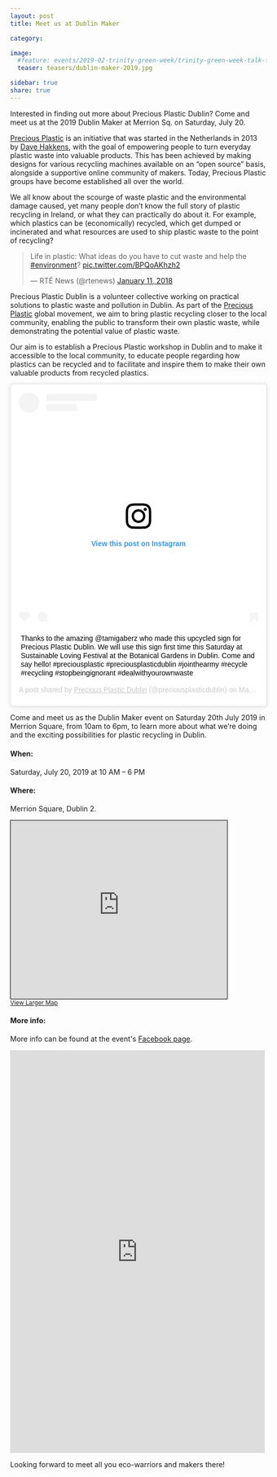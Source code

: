 ```yaml
---
layout: post
title: Meet us at Dublin Maker

category: 

image:
  #feature: events/2019-02-trinity-green-week/trinity-green-week-talk-feature.jpg
  teaser: teasers/dublin-maker-2019.jpg

sidebar: true
share: true
---
```


Interested in finding out more about Precious Plastic Dublin? Come and meet us at the 2019 Dublin Maker at Merrion Sq. on Saturday, July 20.

[Precious Plastic](https://preciousplastic.com) is an initiative that was started in the Netherlands in 2013 by [Dave Hakkens](https://davehakkens.nl/), with the goal of empowering people to turn everyday plastic waste into valuable products. This has been achieved by making designs for various recycling machines available on an “open source” basis, alongside a supportive online community of makers. Today, Precious Plastic groups have become established all over the world.

We all know about the scourge of waste plastic and the environmental damage caused, yet many people don’t know the full story of plastic recycling in Ireland, or what they can practically do about it. For example, which plastics can be (economically) recycled, which get dumped or incinerated and what resources are used to ship plastic waste to the point of recycling?

<blockquote class="twitter-tweet" data-lang="en"><p lang="en" dir="ltr">Life in plastic: What ideas do you have to cut waste and help the <a href="https://twitter.com/hashtag/environment?src=hash&amp;ref_src=twsrc%5Etfw">#environment</a>? <a href="https://t.co/BPQoAKhzh2">pic.twitter.com/BPQoAKhzh2</a></p>&mdash; RTÉ News (@rtenews) <a href="https://twitter.com/rtenews/status/951444057313763329?ref_src=twsrc%5Etfw">January 11, 2018</a></blockquote>
<script async src="https://platform.twitter.com/widgets.js" charset="utf-8"></script>

Precious Plastic Dublin is a volunteer collective working on practical solutions to plastic waste and pollution in Dublin. As part of the [Precious Plastic](https://preciousplastic.com) global movement, we aim to bring plastic recycling closer to the local community, enabling the public to transform their own plastic waste, while demonstrating the potential value of plastic waste. 

Our aim is to establish a Precious Plastic workshop in Dublin and to make it accessible to the local community, to educate people regarding how plastics can be recycled and to facilitate and inspire them to make their own valuable products from recycled plastics.

<blockquote class="instagram-media" data-instgrm-captioned data-instgrm-permalink="https://www.instagram.com/p/BxPYBPCnj7_/" data-instgrm-version="12" style=" background:#FFF; border:0; border-radius:3px; box-shadow:0 0 1px 0 rgba(0,0,0,0.5),0 1px 10px 0 rgba(0,0,0,0.15); margin: 1px; max-width:540px; min-width:326px; padding:0; width:99.375%; width:-webkit-calc(100% - 2px); width:calc(100% - 2px);"><div style="padding:16px;"> <a href="https://www.instagram.com/p/BxPYBPCnj7_/" style=" background:#FFFFFF; line-height:0; padding:0 0; text-align:center; text-decoration:none; width:100%;" target="_blank"> <div style=" display: flex; flex-direction: row; align-items: center;"> <div style="background-color: #F4F4F4; border-radius: 50%; flex-grow: 0; height: 40px; margin-right: 14px; width: 40px;"></div> <div style="display: flex; flex-direction: column; flex-grow: 1; justify-content: center;"> <div style=" background-color: #F4F4F4; border-radius: 4px; flex-grow: 0; height: 14px; margin-bottom: 6px; width: 100px;"></div> <div style=" background-color: #F4F4F4; border-radius: 4px; flex-grow: 0; height: 14px; width: 60px;"></div></div></div><div style="padding: 19% 0;"></div> <div style="display:block; height:50px; margin:0 auto 12px; width:50px;"><svg width="50px" height="50px" viewBox="0 0 60 60" version="1.1" xmlns="https://www.w3.org/2000/svg" xmlns:xlink="https://www.w3.org/1999/xlink"><g stroke="none" stroke-width="1" fill="none" fill-rule="evenodd"><g transform="translate(-511.000000, -20.000000)" fill="#000000"><g><path d="M556.869,30.41 C554.814,30.41 553.148,32.076 553.148,34.131 C553.148,36.186 554.814,37.852 556.869,37.852 C558.924,37.852 560.59,36.186 560.59,34.131 C560.59,32.076 558.924,30.41 556.869,30.41 M541,60.657 C535.114,60.657 530.342,55.887 530.342,50 C530.342,44.114 535.114,39.342 541,39.342 C546.887,39.342 551.658,44.114 551.658,50 C551.658,55.887 546.887,60.657 541,60.657 M541,33.886 C532.1,33.886 524.886,41.1 524.886,50 C524.886,58.899 532.1,66.113 541,66.113 C549.9,66.113 557.115,58.899 557.115,50 C557.115,41.1 549.9,33.886 541,33.886 M565.378,62.101 C565.244,65.022 564.756,66.606 564.346,67.663 C563.803,69.06 563.154,70.057 562.106,71.106 C561.058,72.155 560.06,72.803 558.662,73.347 C557.607,73.757 556.021,74.244 553.102,74.378 C549.944,74.521 548.997,74.552 541,74.552 C533.003,74.552 532.056,74.521 528.898,74.378 C525.979,74.244 524.393,73.757 523.338,73.347 C521.94,72.803 520.942,72.155 519.894,71.106 C518.846,70.057 518.197,69.06 517.654,67.663 C517.244,66.606 516.755,65.022 516.623,62.101 C516.479,58.943 516.448,57.996 516.448,50 C516.448,42.003 516.479,41.056 516.623,37.899 C516.755,34.978 517.244,33.391 517.654,32.338 C518.197,30.938 518.846,29.942 519.894,28.894 C520.942,27.846 521.94,27.196 523.338,26.654 C524.393,26.244 525.979,25.756 528.898,25.623 C532.057,25.479 533.004,25.448 541,25.448 C548.997,25.448 549.943,25.479 553.102,25.623 C556.021,25.756 557.607,26.244 558.662,26.654 C560.06,27.196 561.058,27.846 562.106,28.894 C563.154,29.942 563.803,30.938 564.346,32.338 C564.756,33.391 565.244,34.978 565.378,37.899 C565.522,41.056 565.552,42.003 565.552,50 C565.552,57.996 565.522,58.943 565.378,62.101 M570.82,37.631 C570.674,34.438 570.167,32.258 569.425,30.349 C568.659,28.377 567.633,26.702 565.965,25.035 C564.297,23.368 562.623,22.342 560.652,21.575 C558.743,20.834 556.562,20.326 553.369,20.18 C550.169,20.033 549.148,20 541,20 C532.853,20 531.831,20.033 528.631,20.18 C525.438,20.326 523.257,20.834 521.349,21.575 C519.376,22.342 517.703,23.368 516.035,25.035 C514.368,26.702 513.342,28.377 512.574,30.349 C511.834,32.258 511.326,34.438 511.181,37.631 C511.035,40.831 511,41.851 511,50 C511,58.147 511.035,59.17 511.181,62.369 C511.326,65.562 511.834,67.743 512.574,69.651 C513.342,71.625 514.368,73.296 516.035,74.965 C517.703,76.634 519.376,77.658 521.349,78.425 C523.257,79.167 525.438,79.673 528.631,79.82 C531.831,79.965 532.853,80.001 541,80.001 C549.148,80.001 550.169,79.965 553.369,79.82 C556.562,79.673 558.743,79.167 560.652,78.425 C562.623,77.658 564.297,76.634 565.965,74.965 C567.633,73.296 568.659,71.625 569.425,69.651 C570.167,67.743 570.674,65.562 570.82,62.369 C570.966,59.17 571,58.147 571,50 C571,41.851 570.966,40.831 570.82,37.631"></path></g></g></g></svg></div><div style="padding-top: 8px;"> <div style=" color:#3897f0; font-family:Arial,sans-serif; font-size:14px; font-style:normal; font-weight:550; line-height:18px;"> View this post on Instagram</div></div><div style="padding: 12.5% 0;"></div> <div style="display: flex; flex-direction: row; margin-bottom: 14px; align-items: center;"><div> <div style="background-color: #F4F4F4; border-radius: 50%; height: 12.5px; width: 12.5px; transform: translateX(0px) translateY(7px);"></div> <div style="background-color: #F4F4F4; height: 12.5px; transform: rotate(-45deg) translateX(3px) translateY(1px); width: 12.5px; flex-grow: 0; margin-right: 14px; margin-left: 2px;"></div> <div style="background-color: #F4F4F4; border-radius: 50%; height: 12.5px; width: 12.5px; transform: translateX(9px) translateY(-18px);"></div></div><div style="margin-left: 8px;"> <div style=" background-color: #F4F4F4; border-radius: 50%; flex-grow: 0; height: 20px; width: 20px;"></div> <div style=" width: 0; height: 0; border-top: 2px solid transparent; border-left: 6px solid #f4f4f4; border-bottom: 2px solid transparent; transform: translateX(16px) translateY(-4px) rotate(30deg)"></div></div><div style="margin-left: auto;"> <div style=" width: 0px; border-top: 8px solid #F4F4F4; border-right: 8px solid transparent; transform: translateY(16px);"></div> <div style=" background-color: #F4F4F4; flex-grow: 0; height: 12px; width: 16px; transform: translateY(-4px);"></div> <div style=" width: 0; height: 0; border-top: 8px solid #F4F4F4; border-left: 8px solid transparent; transform: translateY(-4px) translateX(8px);"></div></div></div></a> <p style=" margin:8px 0 0 0; padding:0 4px;"> <a href="https://www.instagram.com/p/BxPYBPCnj7_/" style=" color:#000; font-family:Arial,sans-serif; font-size:14px; font-style:normal; font-weight:normal; line-height:17px; text-decoration:none; word-wrap:break-word;" target="_blank">Thanks to the amazing @tamigaberz who made this upcycled sign for Precious Plastic Dublin. We will use this sign first time this Saturday at Sustainable Loving Festival at the Botanical Gardens in Dublin. Come and say hello! #preciousplastic #preciousplasticdublin #jointhearmy #recycle #recycling #stopbeingignorant #dealwithyourownwaste</a></p> <p style=" color:#c9c8cd; font-family:Arial,sans-serif; font-size:14px; line-height:17px; margin-bottom:0; margin-top:8px; overflow:hidden; padding:8px 0 7px; text-align:center; text-overflow:ellipsis; white-space:nowrap;">A post shared by <a href="https://www.instagram.com/preciousplasticdublin/" style=" color:#c9c8cd; font-family:Arial,sans-serif; font-size:14px; font-style:normal; font-weight:normal; line-height:17px;" target="_blank"> Precious Plastic Dublin</a> (@preciousplasticdublin) on <time style=" font-family:Arial,sans-serif; font-size:14px; line-height:17px;" datetime="2019-05-09T11:33:03+00:00">May 9, 2019 at 4:33am PDT</time></p></div></blockquote> <script async src="//www.instagram.com/embed.js"></script>

Come and meet us as the Dublin Maker event on Saturday 20th July 2019 in Merrion Square, from 10am to 6pm, to learn more about what we’re doing and the exciting possibilities for plastic recycling in Dublin.





#### When: 

Saturday, July 20, 2019 at 10 AM – 6 PM

#### Where: 

Merrion Square, Dublin 2.

<iframe width="425" height="350" frameborder="0" scrolling="no" marginheight="0" marginwidth="0" src="https://www.openstreetmap.org/export/embed.html?bbox=-6.250421404838562%2C53.33866340994273%2C-6.2463122606277475%2C53.34033214446797&amp;layer=mapnik" style="border: 1px solid black"></iframe><br/><small><a href="https://www.openstreetmap.org/#map=18/53.33950/-6.24837">View Larger Map</a></small>

#### More info:

More info can be found at the event's [Facebook page](https://www.facebook.com/events/893725477649730/). 

<iframe src="https://www.facebook.com/plugins/post.php?href=https%3A%2F%2Fwww.facebook.com%2Fpreciousplasticdublin%2Fposts%2F714465212341462&width=500" width="500" height="791" style="border:none;overflow:hidden" scrolling="no" frameborder="0" allowTransparency="true" allow="encrypted-media"></iframe>

Looking forward to meet all you eco-warriors and makers there!

